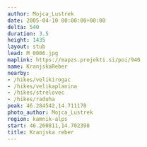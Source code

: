```yaml
---
author: Mojca_Lustrek
date: 2005-04-10 00:00:00+00:00
delta: 540
duration: 3.5
height: 1435
layout: stub
lead: M_0006.jpg
maplink: https://mapzs.projekti.si/poi/940
name: KranjskaReber
nearby:
- /hikes/velikirogac
- /hikes/velikaplanina
- /hikes/strelovec
- /hikes/raduha
peak: 46.284542,14.711178
photo_author: Mojca_Lustrek
region: kamnik-alps
start: 46.260811,14.702398
title: Kranjska reber
---
```

